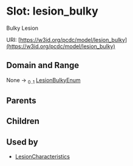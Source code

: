 
# Slot: lesion_bulky


Bulky Lesion

URI: [https://w3id.org/pcdc/model/lesion_bulky](https://w3id.org/pcdc/model/lesion_bulky)


## Domain and Range

None &#8594;  <sub>0..1</sub> [LesionBulkyEnum](LesionBulkyEnum.md)

## Parents


## Children


## Used by

 * [LesionCharacteristics](LesionCharacteristics.md)
